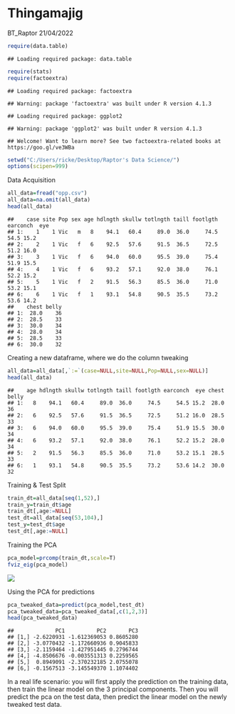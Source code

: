 Thingamajig
================
BT_Raptor
21/04/2022

``` r
require(data.table)
```

    ## Loading required package: data.table

``` r
require(stats)
require(factoextra)
```

    ## Loading required package: factoextra

    ## Warning: package 'factoextra' was built under R version 4.1.3

    ## Loading required package: ggplot2

    ## Warning: package 'ggplot2' was built under R version 4.1.3

    ## Welcome! Want to learn more? See two factoextra-related books at https://goo.gl/ve3WBa

``` r
setwd("C:/Users/ricke/Desktop/Raptor's Data Science/")
options(scipen=999)
```

Data Acquisition

``` r
all_data=fread("opp.csv")
all_data=na.omit(all_data)
head(all_data)
```

    ##    case site Pop sex age hdlngth skullw totlngth taill footlgth earconch  eye
    ## 1:    1    1 Vic   m   8    94.1   60.4     89.0  36.0     74.5     54.5 15.2
    ## 2:    2    1 Vic   f   6    92.5   57.6     91.5  36.5     72.5     51.2 16.0
    ## 3:    3    1 Vic   f   6    94.0   60.0     95.5  39.0     75.4     51.9 15.5
    ## 4:    4    1 Vic   f   6    93.2   57.1     92.0  38.0     76.1     52.2 15.2
    ## 5:    5    1 Vic   f   2    91.5   56.3     85.5  36.0     71.0     53.2 15.1
    ## 6:    6    1 Vic   f   1    93.1   54.8     90.5  35.5     73.2     53.6 14.2
    ##    chest belly
    ## 1:  28.0    36
    ## 2:  28.5    33
    ## 3:  30.0    34
    ## 4:  28.0    34
    ## 5:  28.5    33
    ## 6:  30.0    32

Creating a new dataframe, where we do the column tweaking

``` r
all_data=all_data[,`:=`(case=NULL,site=NULL,Pop=NULL,sex=NULL)]
head(all_data)
```

    ##    age hdlngth skullw totlngth taill footlgth earconch  eye chest belly
    ## 1:   8    94.1   60.4     89.0  36.0     74.5     54.5 15.2  28.0    36
    ## 2:   6    92.5   57.6     91.5  36.5     72.5     51.2 16.0  28.5    33
    ## 3:   6    94.0   60.0     95.5  39.0     75.4     51.9 15.5  30.0    34
    ## 4:   6    93.2   57.1     92.0  38.0     76.1     52.2 15.2  28.0    34
    ## 5:   2    91.5   56.3     85.5  36.0     71.0     53.2 15.1  28.5    33
    ## 6:   1    93.1   54.8     90.5  35.5     73.2     53.6 14.2  30.0    32

Training & Test Split

``` r
train_dt=all_data[seq(1,52),]
train_y=train_dt$age
train_dt[,age:=NULL]
test_dt=all_data[seq(53,104),]
test_y=test_dt$age
test_dt[,age:=NULL]
```

Training the PCA

``` r
pca_model=prcomp(train_dt,scale=T)
fviz_eig(pca_model)
```

![](R-Markdown-fun-file_files/figure-gfm/unnamed-chunk-5-1.png)<!-- -->

Using the PCA for predictions

``` r
pca_tweaked_data=predict(pca_model,test_dt)
pca_tweaked_data=pca_tweaked_data[,c(1,2,3)]
head(pca_tweaked_data)
```

    ##             PC1          PC2       PC3
    ## [1,] -2.6220931 -1.612369053 0.8605280
    ## [2,] -3.0770432 -1.172660936 0.9045833
    ## [3,] -2.1159464 -1.427951445 0.2796744
    ## [4,] -4.8506676 -0.003551313 0.2259565
    ## [5,]  0.8949091 -2.370232185 2.0755078
    ## [6,] -0.1567513 -3.145549370 1.1074402

In a real life scenario: you will first apply the prediction on the
training data, then train the linear model on the 3 principal
components. Then you will predict the pca on the test data, then predict
the linear model on the newly tweaked test data.
